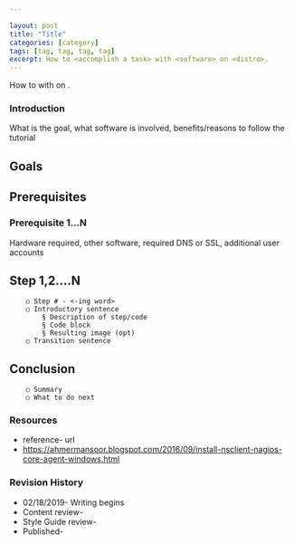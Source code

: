 ```yaml
---

layout: post
title: "Title"
categories: [category]
tags: [tag, tag, tag, tag]
excerpt: How to <accomplish a task> with <software> on <distro>.
---
```


How to <accomplish a task> with <software> on <distro>.

### Introduction
What is the goal, what software is involved, benefits/reasons to follow the tutorial

## Goals

## Prerequisites

### Prerequisite 1...N
Hardware required, other software, required DNS or SSL, additional user accounts

## Step 1,2….N
		○ Step # - <-ing word> 
		○ Introductory sentence
			§ Description of step/code
			§ Code block
			§ Resulting image (opt)
		○ Transition sentence
## Conclusion
		○ Summary
		○ What to do next
### Resources
* reference- url
* https://ahmermansoor.blogspot.com/2016/09/install-nsclient-nagios-core-agent-windows.html

### Revision History
* 02/18/2019- Writing begins
* Content review-
* Style Guide review-
* Published-